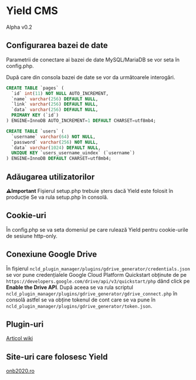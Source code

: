 # Yield CMS

Alpha v0.2

## Configurarea bazei de date
Parametrii de conectare ai bazei de date MySQL/MariaDB se
vor seta în config.php.

După care din consola bazei de date se vor da următoarele interogări.
```sql
CREATE TABLE `pages` (
  `id` int(11) NOT NULL AUTO_INCREMENT,
  `name` varchar(256) DEFAULT NULL,
  `link` varchar(256) DEFAULT NULL,
  `data` varchar(256) DEFAULT NULL,
  PRIMARY KEY (`id`)
) ENGINE=InnoDB AUTO_INCREMENT=1 DEFAULT CHARSET=utf8mb4;

CREATE TABLE `users` (
  `username` varchar(64) NOT NULL,
  `password` varchar(256) NOT NULL,
  `data` varchar(1024) DEFAULT NULL,
  UNIQUE KEY `users_username_uindex` (`username`)
) ENGINE=InnoDB DEFAULT CHARSET=utf8mb4;
```
## Adăugarea utilizatorilor
**⚠Important** Fișierul setup.php trebuie șters dacă Yield este folosit în producție
Se va rula setup.php în consolă.

## Cookie-uri
În config.php se va seta domeniul pe care rulează Yield pentru cookie-urile 
de sesiune http-only.
## Conexiune Google Drive
În fișierul 
`ncld_plugin_manager/plugins/gdrive_generator/credentials.json`
se vor pune credențialele Google Cloud Platform Quickstart obținute 
de pe `https://developers.google.com/drive/api/v3/quickstart/php`
dând click pe **Enable the Drive API**.
După aceea se va rula scriptul `ncld_plugin_manager/plugins/gdrive_generator/gdrive_connect.php`
în consolă astfel se va obține tokenul de cont care se va pune în
`ncld_plugin_manager/plugins/gdrive_generator/token.json`.

## Plugin-uri
[Articol wiki](https://github.com/williamtoader/Yield-CMS-RO/wiki/Plugins#plugin-uri-de-backend)  

## Site-uri care folosesc Yield  
[onb2020.ro](https://www.onb2020.ro)
